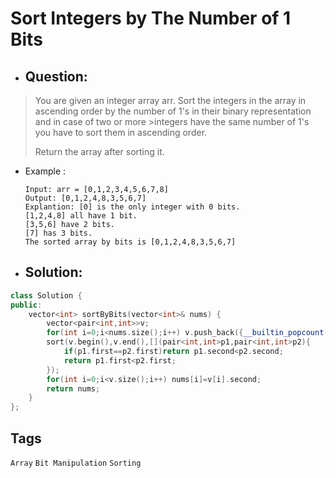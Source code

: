 # Sort Integers by The Number of 1 Bits
- ## Question:
>You are given an integer array arr. Sort the integers in the array in ascending order by the number of 1's in their binary representation and in case of two or more >integers have the same number of 1's you have to sort them in ascending order.
>
>Return the array after sorting it.

- Example :

      Input: arr = [0,1,2,3,4,5,6,7,8]
      Output: [0,1,2,4,8,3,5,6,7]
      Explantion: [0] is the only integer with 0 bits.
      [1,2,4,8] all have 1 bit.
      [3,5,6] have 2 bits.
      [7] has 3 bits.
      The sorted array by bits is [0,1,2,4,8,3,5,6,7]
      
- ## Solution:
```cpp
class Solution {
public:
	vector<int> sortByBits(vector<int>& nums) {
		vector<pair<int,int>>v;
		for(int i=0;i<nums.size();i++) v.push_back({__builtin_popcount(nums[i]),nums[i]});
		sort(v.begin(),v.end(),[](pair<int,int>p1,pair<int,int>p2){
			if(p1.first==p2.first)return p1.second<p2.second;
			return p1.first<p2.first;
		});
		for(int i=0;i<v.size();i++) nums[i]=v[i].second;
		return nums;
	}
};
```

## Tags
`Array` `Bit Manipulation` `Sorting`
